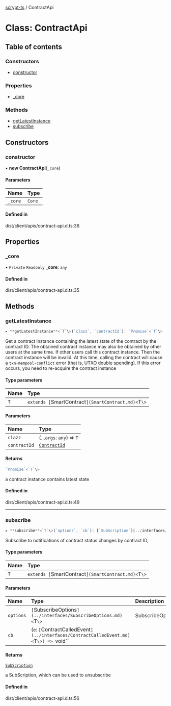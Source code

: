 [scrypt-ts](../README.md) / ContractApi

# Class: ContractApi

## Table of contents

### Constructors

- [constructor](ContractApi.md#constructor)

### Properties

- [\_core](ContractApi.md#_core)

### Methods

- [getLatestInstance](ContractApi.md#getlatestinstance)
- [subscribe](ContractApi.md#subscribe)

## Constructors

### constructor

• **new ContractApi**(`_core`)

#### Parameters

| Name | Type |
| :------ | :------ |
| `_core` | `Core` |

#### Defined in

dist/client/apis/contract-api.d.ts:36

## Properties

### \_core

• `Private` `Readonly` **\_core**: `any`

#### Defined in

dist/client/apis/contract-api.d.ts:35

## Methods

### getLatestInstance

```ts
▸ **getLatestInstance**<`T`\>(`clazz`, `contractId`): `Promise`<`T`\>
```

Get a contract instance containing the latest state of the contract by the contract ID.
The obtained contract instance may also be obtained by other users at the same time.
If other users call this contract instance. Then the contract instance will be invalid.
At this time, calling the contract will cause a `txn-mempool-conflict` error (that is, UTXO double spending).
If this error occurs, you need to re-acquire the contract instance

#### Type parameters

| Name | Type |
| :------ | :------ |
| `T` | `extends [`SmartContract`](SmartContract.md)<`T`\>` |

#### Parameters

| Name | Type |
| :------ | :------ |
| `clazz` | (...`args`: `any`) => `T` |
| `contractId` | [`ContractId`](../README.md#contractid) |

#### Returns

```ts
`Promise`<`T`\>
```

a contract instance contains latest state

#### Defined in

dist/client/apis/contract-api.d.ts:49

___

### subscribe

```ts
▸ **subscribe**<`T`\>(`options`, `cb`): [`SubScription`](../interfaces/SubScription.md)
```

Subscribe to notifications of contract status changes by contract ID,

#### Type parameters

| Name | Type |
| :------ | :------ |
| `T` | `extends [`SmartContract`](SmartContract.md)<`T`\>` |

#### Parameters

| Name | Type | Description |
| :------ | :------ | :------ |
| `options` | `[`SubscribeOptions`](../interfaces/SubscribeOptions.md)<`T`\>` | SubscribeOptions |
| `cb` | (`e`: `[`ContractCalledEvent`](../interfaces/ContractCalledEvent.md)<`T`\>) => `void`` |  |

#### Returns

[`SubScription`](../interfaces/SubScription.md)

a SubScription, which can be used to unsubscribe

#### Defined in

dist/client/apis/contract-api.d.ts:56

